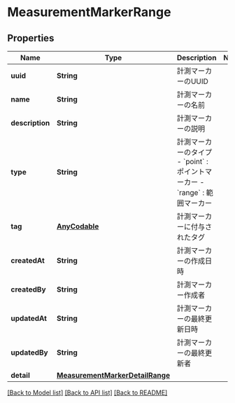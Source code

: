 # MeasurementMarkerRange

## Properties
Name | Type | Description | Notes
------------ | ------------- | ------------- | -------------
**uuid** | **String** | 計測マーカーのUUID | 
**name** | **String** | 計測マーカーの名前 | 
**description** | **String** | 計測マーカーの説明 | 
**type** | **String** | 計測マーカーのタイプ - &#x60;point&#x60; : ポイントマーカー - &#x60;range&#x60; : 範囲マーカー | 
**tag** | [**AnyCodable**](.md) | 計測マーカーに付与されたタグ | 
**createdAt** | **String** | 計測マーカーの作成日時 | 
**createdBy** | **String** | 計測マーカー作成者 | 
**updatedAt** | **String** | 計測マーカーの最終更新日時 | 
**updatedBy** | **String** | 計測マーカーの最終更新者 | 
**detail** | [**MeasurementMarkerDetailRange**](MeasurementMarkerDetailRange.md) |  | 

[[Back to Model list]](../README.md#documentation-for-models) [[Back to API list]](../README.md#documentation-for-api-endpoints) [[Back to README]](../README.md)


